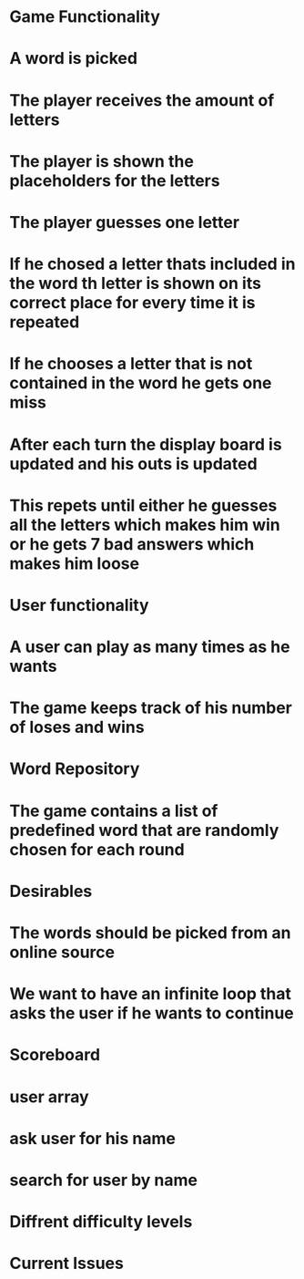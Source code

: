 # Game Functionality
# A word is picked
# The player receives the amount of letters
# The player is shown the placeholders for the letters
# The player guesses one letter
#   If he chosed a letter thats included in the word th letter is shown on its correct place for every time it is repeated
#   If he chooses a letter that is not contained in the word he gets one miss
# After each turn the display board is updated and his outs is updated
# This repets until either he guesses all the letters which makes him win or he gets 7 bad answers which makes him loose

# User functionality
# A user can play as many times as he wants
# The game keeps track of his number of loses and wins

# Word Repository
# The game contains a list of predefined word that are randomly chosen for each round

# Desirables
# The words should be picked from an online source
# We want to have an infinite loop that asks the user if he wants to continue
# Scoreboard
# user array
# ask user for his name
# search for user by name
# Diffrent difficulty levels

# Current Issues



